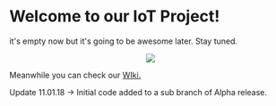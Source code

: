 
# Welcome to our IoT Project!

it's empty now but it's going to be awesome later.
Stay tuned.

<p align="center">
  <img src="https://mspalliance.com/wp-content/uploads/2017/03/IoT.png">
</p>

Meanwhile you can check our [WIki.](https://github.com/itamargs/Iot_Project/wiki)

Update 11.01.18 -> Initial code added to a sub branch of Alpha release.
